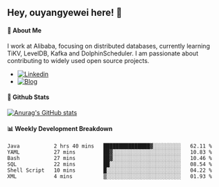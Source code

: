## Hey, ouyangyewei here! :wave:

#### :rocket: About Me
I work at Alibaba, focusing on distributed databases, currently learning TiKV, LevelDB, Kafka and DolphinScheduler. I am passionate about contributing to widely used open source projects.

- [![Linkedin](https://img.shields.io/badge/LinkedIn-ouyangyewei-blue)](https://www.linkedin.com/in/ouyangyewei/)
- [![Blog](https://img.shields.io/badge/Blog-yeweiouyang-orange)](https://blog.csdn.net/yeweiouyang)

#### :star2: Github Stats
[![Anurag's GitHub stats](https://github-readme-stats.vercel.app/api?username=ouyangyewei&show_icons=true&cache_seconds=3600&theme=tokyonight)](https://github.com/anuraghazra/github-readme-stats)

#### :bar_chart: Weekly Development Breakdown
<!--START_SECTION:waka-->

```text
Java           2 hrs 40 mins   ███████████████▓░░░░░░░░░   62.11 %
YAML           27 mins         ██▓░░░░░░░░░░░░░░░░░░░░░░   10.83 %
Bash           27 mins         ██▓░░░░░░░░░░░░░░░░░░░░░░   10.46 %
SQL            22 mins         ██░░░░░░░░░░░░░░░░░░░░░░░   08.54 %
Shell Script   10 mins         █░░░░░░░░░░░░░░░░░░░░░░░░   04.22 %
XML            4 mins          ▒░░░░░░░░░░░░░░░░░░░░░░░░   01.93 %
```

<!--END_SECTION:waka-->
